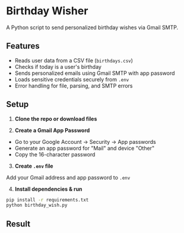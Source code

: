# Birthday Wisher

A Python script to send personalized birthday wishes via Gmail SMTP.

## Features

- Reads user data from a CSV file (`birthdays.csv`)
- Checks if today is a user's birthday
- Sends personalized emails using Gmail SMTP with app password
- Loads sensitive credentials securely from `.env`
- Error handling for file, parsing, and SMTP errors

## Setup

1. **Clone the repo or download files**

2. **Create a Gmail App Password**

- Go to your Google Account -> Security -> App passwords
- Generate an app password for "Mail" and device "Other"
- Copy the 16-character password

3. **Create `.env` file**

Add your Gmail address and app password to `.env`

4. **Install dependencies & run**

```bash
pip install -r requirements.txt
python birthday_wish.py
```

## Result


